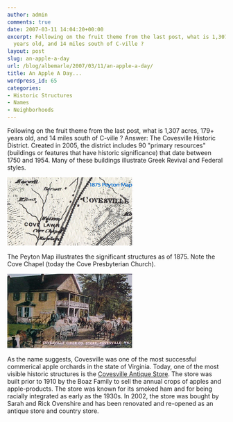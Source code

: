 ```yaml
---
author: admin
comments: true
date: 2007-03-11 14:04:20+00:00
excerpt: Following on the fruit theme from the last post, what is 1,307 acres, 179+
  years old, and 14 miles south of C-ville ?
layout: post
slug: an-apple-a-day
url: /blog/albemarle/2007/03/11/an-apple-a-day/
title: An Apple A Day...
wordpress_id: 65
categories:
- Historic Structures
- Names
- Neighborhoods
---
```


Following on the fruit theme from the last post, what is 1,307 acres, 179+ years old, and 14 miles south of C-ville ? Answer: The Covesville Historic District. Created in 2005, the district includes 90 "primary resources" (buildings or features that have historic significance) that date between 1750 and 1954. Many of these buildings illustrate Greek Revival and Federal styles.

![Covesville Map](/wp-content/uploads/2007/03/covesvillemap_1875.jpg)






The Peyton Map illustrates the significant structures as of 1875. Note the Cove Chapel (today the Cove Presbyterian Church). 

![Covesville Cider Store](/wp-content/uploads/2007/03/covesvillestore.jpg)






As the name suggests, Covesville was one of the most successful commerical apple orchards in the state of Virginia. Today, one of the most visible historic structures is the [Covesville Antique Store](http://covesvillestore.com/index.phtml). The store was built prior to 1910 by the Boaz Family to sell the annual crops of apples and apple-products. The store was known for its smoked ham and for being racially integrated as early as the 1930s. In 2002, the store was bought by Sarah and Rick Ovenshire and has been renovated and re-opened as an antique store and country store.



